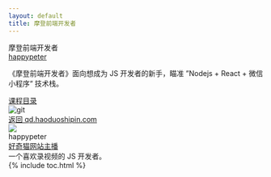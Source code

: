 ```yaml
---
layout: default
title: 摩登前端开发者
---
```


<section class='book'>
  <div class='wrapper-inside clearfix'>
    <div class='top-large'>
      <div class='book-title'>
        摩登前端开发者
      </div>
      <div class='book-author'>
        <a href="https://github.com/happypeter">happypeter</a>
      </div>
      <p class='book-description'>
        《摩登前端开发者》面向想成为 JS 开发者的新手，瞄准 ”Nodejs + React + 微信小程序“ 技术栈。
      </p>
      <a href="#toc" class="read-btn">课程目录</a>
    </div>
    <img alt="git" class="book-image" src="http://o84cbt6xd.bkt.clouddn.com/banner.png"/>
  </div>
</section>
<div class="divider">
  <a href="http://qd.haoduoshipin.com">返回 qd.haoduoshipin.com</a>
</div>
<div class="reviewers">
  <div class="name-card">
    <img src="https://avatars1.githubusercontent.com/u/72467?v=3&s=460">
    <div class="text">
      <div class="name">
       happypeter
      </div>
      <div class="job-title"><a href="http://haoqicat.com">好奇猫网站主播</a></div>
      一个喜欢录视频的 JS 开发者。
    </div>
  </div>
</div>
<div id="toc"></div>
{% include toc.html %}
